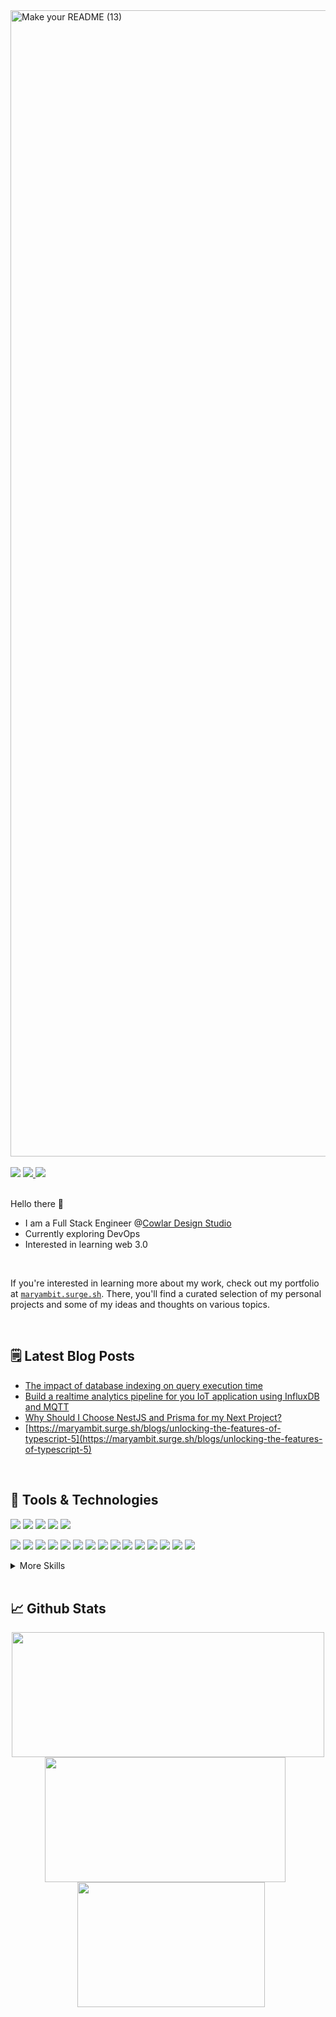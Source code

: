 <!-------------------- Banner ----------------------->
<img width="1834" alt="Make your README (13)" src="https://github.com/Maryam-bit/Maryam-bit/assets/56764144/a00d2ed4-ff6c-463d-975d-991b1ad061ad">
<br/><br/>

<!-------------------- Contact Badges ----------------------->
<div>
 <img src="https://komarev.com/ghpvc/?username=your-github-maryam-bit&color=blue" />
 <a href="https://www.linkedin.com/in/maryam-noor-/" target="_blank" rel="noopener noreferrer">
   <img src="https://img.shields.io/badge/LinkedIn-Profile-blue?logo=linkedin&logoColor=white&color=blue" />
 </a>
 <a href="mailto:noormaryam530@gmail.com" target="_blank" rel="noopener noreferrer">
   <img src="https://img.shields.io/badge/Gmail-Address-red?logo=gmail&logoColor=white&color=blue" />
 </a>
</div>

<br/>

<!-------------------- introduction ----------------------->
 Hello there 👋
-  I am a Full Stack Engineer @[Cowlar Design Studio](https://cowlardesignstudio.com/)
-  Currently exploring DevOps
-  Interested in learning web 3.0
<br/>

If you're interested in learning more about my work, check out my portfolio at [`maryambit.surge.sh`](https://maryambit.surge.sh). There, you'll find a curated selection of my personal projects and some of my ideas and thoughts on various topics.

<br/>

<!-------------------- Blog Post ----------------------->
 ## 🗒️ Latest Blog Posts
 - [The impact of database indexing on query execution time](https://maryambit.surge.sh/blogs/the-impact-of-database-indexing-on-query-execution-time)
 - [Build a realtime analytics pipeline for you IoT application using InfluxDB and MQTT](https://maryambit.surge.sh/blogs/build-a-realtime-analytics-pipeline-for-your-iot-application-using-influx-and-mqtt)
 - [Why Should I Choose NestJS and Prisma for my Next Project?](https://maryambit.surge.sh/blogs/why-should-i-choose-nestjs-and-prisma-for-my-next-project)
 - [https://maryambit.surge.sh/blogs/unlocking-the-features-of-typescript-5](https://maryambit.surge.sh/blogs/unlocking-the-features-of-typescript-5)


<br/>

<!-------------------- Tools and tech ----------------------->
## 💼 Tools & Technologies
![](https://img.shields.io/badge/Language-HTML5-informational?style=flat&logo=html5&logoColor=white&color=627dde)
![](https://img.shields.io/badge/Language-Typescript-informational?style=flat&logo=typescript&logoColor=white&color=627dde)
![](https://img.shields.io/badge/Language-Javascript-informational?style=flat&logo=javascript&logoColor=white&color=627dde)
![](https://img.shields.io/badge/Language-C++-informational?style=flat&logo=c%2B%2B&logoColor=white&color=627dde)
![](https://img.shields.io/badge/Language-Rust-informational?style=flat&logo=rust&logoColor=white&color=627dde)
<br/>

![](https://img.shields.io/badge/Frontend-Vue_JS-informational?style=flat&logo=vuedotjs&logoColor=white&color=627dde)
![](https://img.shields.io/badge/Frontend-Vite-informational?style=flat&logo=vite&logoColor=white&color=627dde)
![](https://img.shields.io/badge/Frontend-Nuxt_JS-informational?style=flat&logo=nuxtdotjs&logoColor=white&color=627dde)
![](https://img.shields.io/badge/Frontend-React_JS-informational?style=flat&logo=react&logoColor=white&color=627dde)
![](https://img.shields.io/badge/Frontend-Bootstrap-informational?style=flat&logo=bootstrap&logoColor=white&color=627dde)
![](https://img.shields.io/badge/Frontend-Bulma-informational?style=flat&logo=bulma&logoColor=white&color=627dde)
![](https://img.shields.io/badge/Frontend-Chakra_UI-informational?style=flat&logo=chakraui&logoColor=white&color=627dde)
![](https://img.shields.io/badge/Frontend-Daisy_UI-informational?style=flat&logo=daisyui&logoColor=white&color=627dde)
![](https://img.shields.io/badge/Frontend-MUI-informational?style=flat&logo=mui&logoColor=white&color=627dde)
![](https://img.shields.io/badge/Frontend-Quasar-informational?style=flat&logo=quasar&logoColor=white&color=627dde)
![](https://img.shields.io/badge/Frontend-SASS-informational?style=flat&logo=SASS&logoColor=white&color=627dde)
![](https://img.shields.io/badge/Frontend-Tailwind_CSS-informational?style=flat&logo=tailwind-css&logoColor=white&color=627dde)
![](https://img.shields.io/badge/Frontend-Tailwind_CSS-informational?style=flat&logo=tailwind-css&logoColor=white&color=627dde)
![](https://img.shields.io/badge/Frontend-Rollup_JS-informational?style=flat&logo=rollup.js&logoColor=white&color=627dde)
![](https://img.shields.io/badge/Frontend-Webpack-informational?style=flat&logo=webpack&logoColor=white&color=627dde)
<br/>
<details>
<summary>More Skills</summary>
<br/>

![](https://img.shields.io/badge/Backend-Express_JS-informational?style=flat&logo=express&logoColor=white&color=627dde)
![](https://img.shields.io/badge/Backend-NesT_JS-informational?style=flat&logo=nestjs&logoColor=white&color=627dde)
![](https://img.shields.io/badge/Backend-Node_JS-informational?style=flat&logo=node.js&logoColor=white&color=627dde)
![](https://img.shields.io/badge/Backend-Swagger-informational?style=flat&logo=swagger&logoColor=white&color=627dde)
![](https://img.shields.io/badge/Backend-Postman-informational?style=flat&logo=postman&logoColor=white&color=627dde)
<br/>

![](https://img.shields.io/badge/Database-Firebase-informational?style=flat&logo=Firebase&logoColor=white&color=627dde)
![](https://img.shields.io/badge/Database-MongoDB-informational?style=flat&logo=mongodb&logoColor=white&color=627dde)
![](https://img.shields.io/badge/Database-InfluxDB-informational?style=flat&logo=InfluxDB&logoColor=white&color=627dde)
![](https://img.shields.io/badge/Database-MySQL-informational?style=flat&logo=mysql&logoColor=white&color=627dde)
![](https://img.shields.io/badge/Database-Postgresql-informational?style=flat&logo=postgresql&logoColor=white&color=627dde)
![](https://img.shields.io/badge/Database-Prisma-informational?style=flat&logo=Prisma&logoColor=white&color=627dde)
![](https://img.shields.io/badge/Database-Sequelize-informational?style=flat&logo=Sequelize&logoColor=white&color=627dde)
<br/>

![](https://img.shields.io/badge/DevOps-Gitlab-informational?style=flat&logo=gitlab&logoColor=white&color=627dde)
![](https://img.shields.io/badge/DevOps-Github-informational?style=flat&logo=githubactions&logoColor=white&color=627dde)
![](https://img.shields.io/badge/DevOps-Docker-informational?style=flat&logo=docker&logoColor=white&color=627dde)
<br/>

![](https://img.shields.io/badge/Deployment-Azure-informational?style=flat&logo=microsoftazure&logoColor=white&color=627dde)
![](https://img.shields.io/badge/Deployment-Firebase-informational?style=flat&logo=firebase&logoColor=white&color=627dde)
![](https://img.shields.io/badge/Deployment-Github-informational?style=flat&logo=github&logoColor=white&color=627dde)
![](https://img.shields.io/badge/Deployment-Herouku-informational?style=flat&logo=heroku&logoColor=white&color=627dde)
![](https://img.shields.io/badge/Deployment-Vercel-informational?style=flat&logo=vercel&logoColor=white&color=627dde)
<br/>

![](https://img.shields.io/badge/Testing-Cypress-informational?style=flat&logo=cypress&logoColor=white&color=627dde)
![](https://img.shields.io/badge/Testing-Jest-informational?style=flat&logo=jest&logoColor=white&color=627dde)
<br/>

![](https://img.shields.io/badge/Mobile-React_Native-informational?style=flat&logo=react&logoColor=white&color=627dde)
![](https://img.shields.io/badge/Mobile-Expo-informational?style=flat&logo=expo&logoColor=white&color=627dde)
<br/>

![](https://img.shields.io/badge/Figma?style=flat&logo=figma&logoColor=white&color=627dde)
</details>

<br/>

<!-------------------- Github stast ----------------------->
## &#x1f4c8; Github Stats

<p align="center">
 <img align="center" style="height: 200px; width: 500px" src="https://streak-stats.demolab.com/?user=maryam-bit&currStreakNum=2FD3EB&fire=pink&sideLabels=F00&date_format=j/n/Y&theme=discord-old-blurple" />
</br/>
 <a href="https://github.com/maryam-bit">
  <img align="center" style="padding-right:10px; height: 200px; width: 385px" src="https://github-readme-stats.vercel.app/api?username=maryam-bit&theme=discord_old_blurple" />
</a>

<a href="https://github.com/maryam-bit">
  <img align="center" style="padding-left:10px; height: 200px; width: 300px" src="https://github-readme-stats.vercel.app/api/top-langs/?username=maryam-bit&layout=compact&theme=discord_old_blurple&hide=html"  />
</a>
</p>
